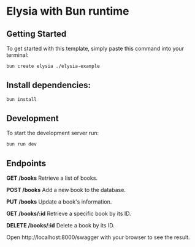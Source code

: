 # Elysia with Bun runtime


## Getting Started
To get started with this template, simply paste this command into your terminal:
```bash
bun create elysia ./elysia-example
```

## Install dependencies:

```bash
bun install
```

## Development
To start the development server run:
```bash
bun run dev
```

## Endpoints

**GET /books** Retrieve a list of books.

**POST /books** Add a new book to the database.

**PUT /books** Update a book's information.

**GET /books/:id** Retrieve a specific book by its ID.

**DELETE /books/:id** Delete a book by its ID.



Open http://localhost:8000/swagger with your browser to see the result.
